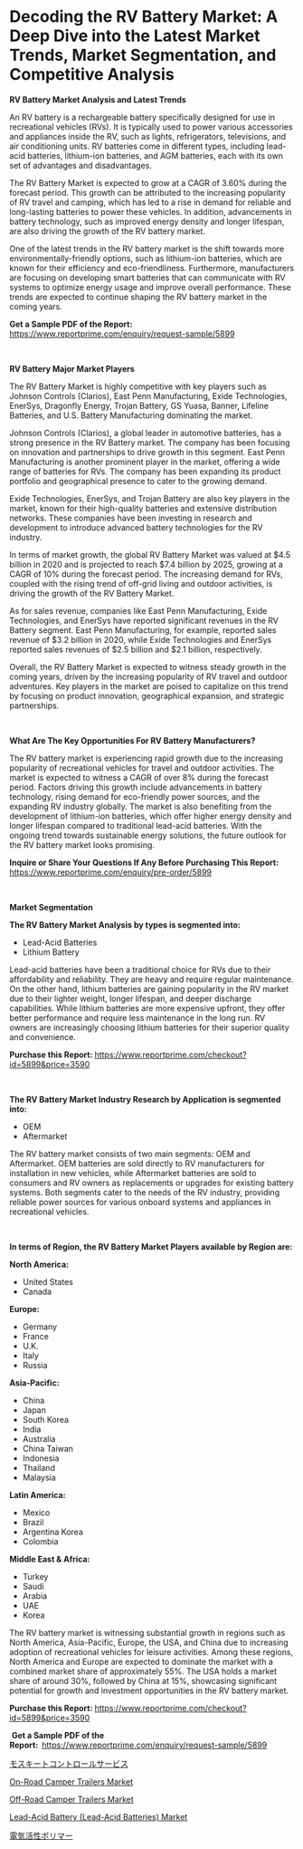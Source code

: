 <p><h1>Decoding the RV Battery Market: A Deep Dive into the Latest Market Trends, Market Segmentation, and Competitive Analysis</h1></p><p><strong>RV Battery Market Analysis and Latest Trends</strong></p>
<p><p>An RV battery is a rechargeable battery specifically designed for use in recreational vehicles (RVs). It is typically used to power various accessories and appliances inside the RV, such as lights, refrigerators, televisions, and air conditioning units. RV batteries come in different types, including lead-acid batteries, lithium-ion batteries, and AGM batteries, each with its own set of advantages and disadvantages.</p><p>The RV Battery Market is expected to grow at a CAGR of 3.60% during the forecast period. This growth can be attributed to the increasing popularity of RV travel and camping, which has led to a rise in demand for reliable and long-lasting batteries to power these vehicles. In addition, advancements in battery technology, such as improved energy density and longer lifespan, are also driving the growth of the RV battery market.</p><p>One of the latest trends in the RV battery market is the shift towards more environmentally-friendly options, such as lithium-ion batteries, which are known for their efficiency and eco-friendliness. Furthermore, manufacturers are focusing on developing smart batteries that can communicate with RV systems to optimize energy usage and improve overall performance. These trends are expected to continue shaping the RV battery market in the coming years.</p></p>
<p><strong>Get a Sample PDF of the Report:&nbsp;</strong> <a href="https://www.reportprime.com/enquiry/request-sample/5899">https://www.reportprime.com/enquiry/request-sample/5899</a></p>
<p>&nbsp;</p>
<p><strong>RV Battery Major Market Players</strong></p>
<p><p>The RV Battery Market is highly competitive with key players such as Johnson Controls (Clarios), East Penn Manufacturing, Exide Technologies, EnerSys, Dragonfly Energy, Trojan Battery, GS Yuasa, Banner, Lifeline Batteries, and U.S. Battery Manufacturing dominating the market.</p><p>Johnson Controls (Clarios), a global leader in automotive batteries, has a strong presence in the RV Battery market. The company has been focusing on innovation and partnerships to drive growth in this segment. East Penn Manufacturing is another prominent player in the market, offering a wide range of batteries for RVs. The company has been expanding its product portfolio and geographical presence to cater to the growing demand.</p><p>Exide Technologies, EnerSys, and Trojan Battery are also key players in the market, known for their high-quality batteries and extensive distribution networks. These companies have been investing in research and development to introduce advanced battery technologies for the RV industry.</p><p>In terms of market growth, the global RV Battery Market was valued at $4.5 billion in 2020 and is projected to reach $7.4 billion by 2025, growing at a CAGR of 10% during the forecast period. The increasing demand for RVs, coupled with the rising trend of off-grid living and outdoor activities, is driving the growth of the RV Battery Market.</p><p>As for sales revenue, companies like East Penn Manufacturing, Exide Technologies, and EnerSys have reported significant revenues in the RV Battery segment. East Penn Manufacturing, for example, reported sales revenue of $3.2 billion in 2020, while Exide Technologies and EnerSys reported sales revenues of $2.5 billion and $2.1 billion, respectively.</p><p>Overall, the RV Battery Market is expected to witness steady growth in the coming years, driven by the increasing popularity of RV travel and outdoor adventures. Key players in the market are poised to capitalize on this trend by focusing on product innovation, geographical expansion, and strategic partnerships.</p></p>
<p>&nbsp;</p>
<p><strong>What Are The Key Opportunities For RV Battery Manufacturers?</strong></p>
<p><p>The RV battery market is experiencing rapid growth due to the increasing popularity of recreational vehicles for travel and outdoor activities. The market is expected to witness a CAGR of over 8% during the forecast period. Factors driving this growth include advancements in battery technology, rising demand for eco-friendly power sources, and the expanding RV industry globally. The market is also benefiting from the development of lithium-ion batteries, which offer higher energy density and longer lifespan compared to traditional lead-acid batteries. With the ongoing trend towards sustainable energy solutions, the future outlook for the RV battery market looks promising.</p></p>
<p><strong>Inquire or Share Your Questions If Any Before Purchasing This Report:</strong> <a href="https://www.reportprime.com/enquiry/pre-order/5899">https://www.reportprime.com/enquiry/pre-order/5899</a></p>
<p>&nbsp;</p>
<p><strong>Market Segmentation</strong></p>
<p><strong>The RV Battery Market Analysis by types is segmented into:</strong></p>
<p><ul><li>Lead-Acid Batteries</li><li>Lithium Battery</li></ul></p>
<p><p>Lead-acid batteries have been a traditional choice for RVs due to their affordability and reliability. They are heavy and require regular maintenance. On the other hand, lithium batteries are gaining popularity in the RV market due to their lighter weight, longer lifespan, and deeper discharge capabilities. While lithium batteries are more expensive upfront, they offer better performance and require less maintenance in the long run. RV owners are increasingly choosing lithium batteries for their superior quality and convenience.</p></p>
<p><strong>Purchase this Report:&nbsp;</strong><a href="https://www.reportprime.com/checkout?id=5899&price=3590">https://www.reportprime.com/checkout?id=5899&price=3590</a></p>
<p>&nbsp;</p>
<p><strong>The RV Battery Market Industry Research by Application is segmented into:</strong></p>
<p><ul><li>OEM</li><li>Aftermarket</li></ul></p>
<p><p>The RV battery market consists of two main segments: OEM and Aftermarket. OEM batteries are sold directly to RV manufacturers for installation in new vehicles, while Aftermarket batteries are sold to consumers and RV owners as replacements or upgrades for existing battery systems. Both segments cater to the needs of the RV industry, providing reliable power sources for various onboard systems and appliances in recreational vehicles.</p></p>
<p>&nbsp;</p>
<p><strong>In terms of Region, the RV Battery Market Players available by Region are:</strong></p>
<p>
    <p> <strong> North America: </strong>
        <ul>
            <li>United States</li>
            <li>Canada</li>
        </ul>
        </p> 
    <p> <strong> Europe: </strong>
        <ul>
            <li>Germany</li>
            <li>France</li>
            <li>U.K.</li>
            <li>Italy</li>
            <li>Russia</li>
        </ul>
        </p> 
    <p> <strong> Asia-Pacific: </strong>
        <ul>
            <li>China</li>
            <li>Japan</li>
            <li>South Korea</li>
            <li>India</li>
            <li>Australia</li>
            <li>China Taiwan</li>
            <li>Indonesia</li>
            <li>Thailand</li>
            <li>Malaysia</li>
        </ul>
        </p> 
    <p> <strong> Latin America: </strong>
        <ul>
            <li>Mexico</li>
            <li>Brazil</li>
            <li>Argentina Korea</li>
            <li>Colombia</li>
        </ul>
        </p> 
    <p> <strong> Middle East & Africa: </strong>
        <ul>
            <li>Turkey</li>
            <li>Saudi</li>
            <li>Arabia</li>
            <li>UAE</li>
            <li>Korea</li>
        </ul>
    </p>
    </p>
<p><p>The RV battery market is witnessing substantial growth in regions such as North America, Asia-Pacific, Europe, the USA, and China due to increasing adoption of recreational vehicles for leisure activities. Among these regions, North America and Europe are expected to dominate the market with a combined market share of approximately 55%. The USA holds a market share of around 30%, followed by China at 15%, showcasing significant potential for growth and investment opportunities in the RV battery market.</p></p>
<p><strong>Purchase this Report: </strong><a href="https://www.reportprime.com/checkout?id=5899&price=3590">https://www.reportprime.com/checkout?id=5899&price=3590</a></p>
<p>&nbsp;<strong>Get a Sample PDF of the Report:&nbsp;&nbsp;</strong><a href="https://www.reportprime.com/enquiry/request-sample/5899">https://www.reportprime.com/enquiry/request-sample/5899</a></p>
<p><strong></strong></p>
<p><p><a href="https://github.com/moulafa/Market-Research-Report-List-1/blob/main/594352517196.md">モスキートコントロールサービス</a></p><p><a href="https://issuu.com/reportprime-2/docs/on-road-camper-trailers-market-size-2030.pptx">On-Road Camper Trailers Market</a></p><p><a href="https://issuu.com/reportprime-2/docs/off-road-camper-trailers-market-size-2030.pptx">Off-Road Camper Trailers Market</a></p><p><a href="https://github.com/jaidynmorantestelletmjzya/Market-Research-Report-List-2/blob/main/lead-acid-battery-lead-acid-batteries-market.md">Lead-Acid Battery (Lead-Acid Batteries) Market</a></p><p><a href="https://github.com/nxboeu02965442/Market-Research-Report-List-1/blob/main/914643317195.md">電気活性ポリマー</a></p></p>